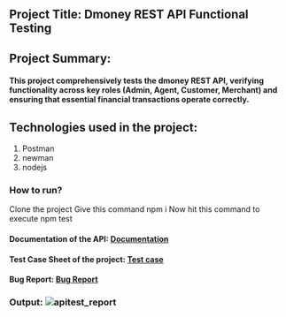 ## Project Title: Dmoney REST API Functional Testing
## Project Summary:
#### This project comprehensively tests the dmoney REST API, verifying functionality across key roles (Admin, Agent, Customer, Merchant) and ensuring that essential financial transactions operate correctly.
## Technologies used in the project:
1. Postman
2. newman
3. nodejs

### How to run?
Clone the project
Give this command npm i
Now hit this command to execute npm test

#### Documentation of the API: [Documentation](https://documenter.getpostman.com/view/33632557/2sAYJ99yHL)
#### Test Case Sheet of the project: [Test case ](https://docs.google.com/spreadsheets/d/1XQzU8ajM1qL93tinc82z9c6kG-cMSiDB/edit?usp=sharing&ouid=103259212972359849745&rtpof=true&sd=true)
#### Bug Report: [Bug Report](https://docs.google.com/spreadsheets/d/1-cbfx8lR_fEAGaNJKFOxwP8RmA_Q52drzt29jHcSANg/edit?usp=sharing)

### Output: ![apitest_report](https://github.com/user-attachments/assets/ae3a7d4e-53f5-478f-9594-2a9a1564e988)
